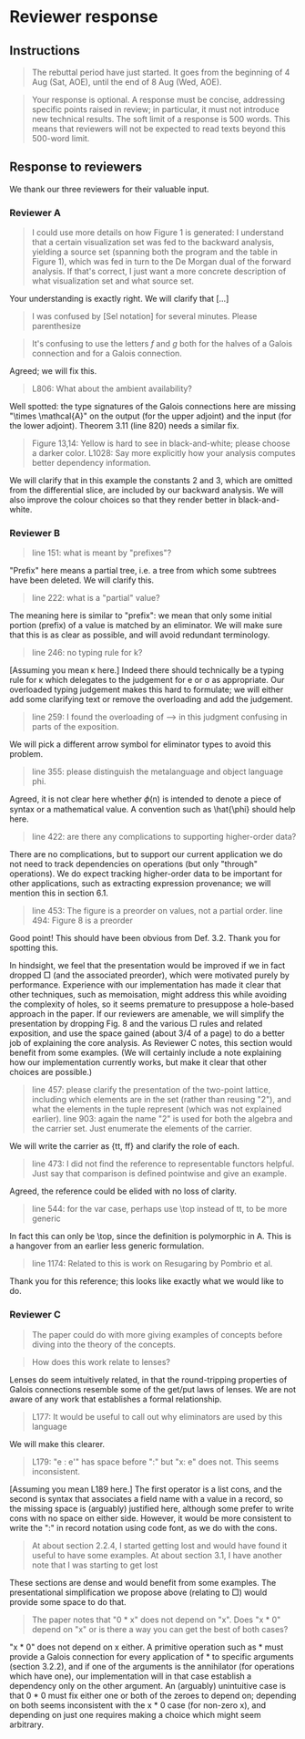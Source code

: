 # Reviewer response

## Instructions

> The rebuttal period have just started. It goes from the beginning of 4
> Aug (Sat, AOE), until the end of 8 Aug (Wed, AOE).

> Your response is optional. A response must be concise, addressing
> specific points raised in review; in particular, it must not introduce
> new technical results. The soft limit of a response is 500 words. This
> means that reviewers will not be expected to read texts beyond this
> 500-word limit.

## Response to reviewers

We thank our three reviewers for their valuable input.

### Reviewer A

> I could use more details on how Figure 1 is generated: I understand that a
> certain visualization set was fed to the backward analysis, yielding a source
> set (spanning both the program and the table in Figure 1), which was fed in
> turn to the De Morgan dual of the forward analysis. If that's correct, I just
> want a more concrete description of what visualization set and what source set.

Your understanding is exactly right. We will clarify that [...]

> I was confused by [Sel notation] for several minutes. Please parenthesize

> It's confusing to use the letters $f$ and $g$ both for the halves of a Galois connection and for a Galois connection.

Agreed; we will fix this.

> L806: What about the ambient availability?

Well spotted: the type signatures of the Galois connections here are missing "\times \mathcal{A}" on the output (for the upper adjoint) and the input (for the lower adjoint). Theorem 3.11 (line 820) needs a similar fix.

> Figure 13,14: Yellow is hard to see in black-and-white; please choose a darker color.
> L1028: Say more explicitly how your analysis computes better dependency information.

We will clarify that in this example the constants 2 and 3, which are omitted from the differential slice, are included by our backward analysis. We will also improve the colour choices so that they render better in black-and-white.

### Reviewer B

> line 151: what is meant by "prefixes"?

"Prefix" here means a partial tree, i.e. a tree from which some subtrees have been deleted. We will clarify this.

> line 222:  what is a "partial" value?

The meaning here is similar to "prefix": we mean that only some initial portion (prefix) of a value is matched by an eliminator. We will make sure that this is as clear as possible, and will avoid redundant terminology.

> line 246: no typing rule for k?

[Assuming you mean κ here.] Indeed there should technically be a typing rule for κ which delegates to the judgement for e or σ as appropriate. Our overloaded typing judgement makes this hard to formulate; we will either add some clarifying text or remove the overloading and add the judgement.

> line 259: I found the overloading of --> in this judgment confusing in parts of the exposition.

We will pick a different arrow symbol for eliminator types to avoid this problem.

> line 355: please distinguish the metalanguage and object language phi.

Agreed, it is not clear here whether 𝜙(n) is intended to denote a piece of syntax or a mathematical value. A convention such as \hat{\phi} should help here.

> line 422: are there any complications to supporting higher-order data?

There are no complications, but to support our current application we do not need to track dependencies on operations (but only "through" operations). We do expect tracking higher-order data to be important for other applications, such as extracting expression provenance; we will mention this in section 6.1.

> line 453:  The figure is a preorder on values, not a partial order.
> line 494: Figure 8 is a preorder

Good point! This should have been obvious from Def. 3.2. Thank you for spotting this.

In hindsight, we feel that the presentation would be improved if we in fact dropped □ (and the associated preorder), which were motivated purely by performance. Experience with our implementation has made it clear that other techniques, such as memoisation, might address this while avoiding the complexity of holes, so it seems premature to presuppose a hole-based approach in the paper. If our reviewers are amenable, we will simplify the presentation by dropping Fig. 8 and the various □ rules and related exposition, and use the space gained (about 3/4 of a page) to do a better job of explaining the core analysis. As Reviewer C notes, this section would benefit from some examples. (We will certainly include a note explaining how our implementation currently works, but make it clear that other choices are possible.)

> line 457:  please clarify the presentation of the two-point lattice,
> including which elements are in the set (rather than reusing "2"), and
> what the elements in the tuple represent (which was not explained
> earlier).
> line 903:  again the name "2" is used for both the algebra and the
> carrier set.  Just enumerate the elements of the carrier.

We will write the carrier as {tt, ff} and clarify the role of each.

> line 473: I did not find the reference to representable functors
> helpful.  Just say that comparison is defined pointwise and give an
> example.

Agreed, the reference could be elided with no loss of clarity.

> line 544: for the var case, perhaps use \top instead of tt, to be more generic

In fact this can only be \top, since the definition is polymorphic in A. This is a hangover from an earlier less generic formulation.

> line 1174: Related to this is work on Resugaring by Pombrio et al.

Thank you for this reference; this looks like exactly what we would like to do.

### Reviewer C

> The paper could do with more giving examples of concepts before diving into the
> theory of the concepts.

> How does this work relate to lenses?

Lenses do seem intuitively related, in that the round-tripping properties of Galois connections resemble some of the get/put laws of lenses. We are not aware of any work that establishes a formal relationship.

> L177: It would be useful to call out why eliminators are used by this language

We will make this clearer.

> L179: "e : e'" has space before ":" but "x: e" does not.  This seems inconsistent.

[Assuming you mean L189 here.] The first operator is a list cons, and the second is syntax that associates a field name with a value in a record, so the missing space is (arguably) justified here, although some prefer to write cons with no space on either side. However, it would be more consistent to write the ":" in record notation using code font, as we do with the cons.

> At about section 2.2.4, I started getting lost and would have found it useful
> to have some examples.
> At about section 3.1, I have another note that I was starting to get lost

These sections are dense and would benefit from some examples. The presentational simplification we propose above (relating to □) would provide some space to do that.

> The paper notes that "0 * x" does not depend on "x".  Does "x * 0" depend on "x"
> or is there a way you can get the best of both cases?

"x * 0" does not depend on x either. A primitive operation such as * must provide a Galois connection for every application of * to specific arguments (section 3.2.2), and if one of the arguments is the annihilator (for operations which have one), our implementation will in that case establish a dependency only on the other argument. An (arguably) unintuitive case is that 0 * 0 must fix either one or both of the zeroes to depend on; depending on both seems inconsistent with the x * 0 case (for non-zero x), and depending on just one requires making a choice which might seem arbitrary.
